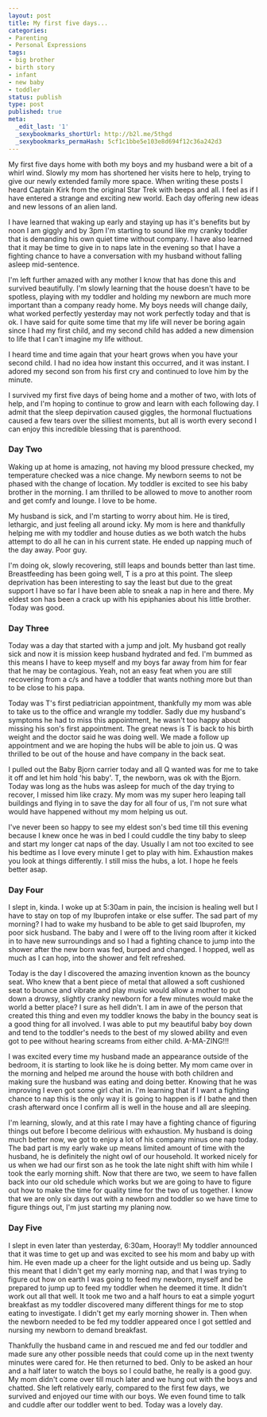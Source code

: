 ```yaml
---
layout: post
title: My first five days...
categories:
- Parenting
- Personal Expressions
tags:
- big brother
- birth story
- infant
- new baby
- toddler
status: publish
type: post
published: true
meta:
  _edit_last: '1'
  _sexybookmarks_shortUrl: http://b2l.me/5thgd
  _sexybookmarks_permaHash: 5cf1c1bbe5e103e8d694f12c36a242d3
---
```

My first five days home with both my boys and my husband were a bit of a whirl wind.  Slowly my mom has shortened her visits here to help, trying to give our newly extended family more space.  When writing these posts I heard Captain Kirk from the original Star Trek with beeps and all.  I feel as if I have entered a strange and exciting new world.  Each day offering new ideas and new lessons of an alien land.  
<!--more-->

I have learned that waking up early and staying up has it's benefits but by noon I am giggly and by 3pm I'm starting to sound like my cranky toddler that is demanding his own quiet time without company.  I have also learned that it may be time to give in to naps late in the evening so that I have a fighting chance to have a conversation with my husband without falling asleep mid-sentence. 

I'm left further amazed with any mother I know that has done this and survived beautifully.  I'm slowly learning that the house doesn't have to be spotless, playing with my toddler and holding my newborn are much more important than a company ready home.  My boys needs will change daily, what worked perfectly yesterday may not work perfectly today and that is ok.  I have said for quite some time that my life will never be boring again since I had my first child, and my second child has added a new dimension to life that I can't imagine my life without.  

I heard time and time again that your heart grows when you have your second child.  I had no idea how instant this occurred, and it was instant.  I adored my second son from his first cry and continued to love him by the minute.

I survived my first five days of being home and a mother of two, with lots of help, and I'm hoping to continue to grow and learn with each following day.  I admit that the sleep depirvation caused giggles, the hormonal fluctuations caused a few tears over the silliest moments, but all is worth every second I can enjoy this incredible blessing that is parenthood. 

<h3>Day Two</h3>
Waking up at home is amazing, not having my blood pressure checked, my temperature checked was a nice change.  My newborn seems to not be phased with the change of location.  My toddler is excited to see his baby brother in the morning.  I am thrilled to be allowed to move to another room and get comfy and lounge.  I love to be home.

My husband is sick, and I'm starting to worry about him.  He is tired, lethargic, and just feeling all around icky.  My mom is here and thankfully helping me with my toddler and house duties as we both watch the hubs attempt to do all he can in his current state.  He ended up napping much of the day away.  Poor guy.

I'm doing ok, slowly recovering, still leaps and bounds better than last time.  Breastfeeding has been going well, T is a pro at this point.  The sleep deprivation has been interesting to say the least but due to the great support I have so far I have been able to sneak a nap in here and there.  My eldest son has been a crack up with his epiphanies about his little brother.  Today was good.

<h3>Day Three</h3>
Today was a day that started with a jump and jolt.  My husband got really sick and now it is mission keep husband hydrated and fed.  I'm bummed as this means I have to keep myself and my boys far away from him for fear that he may be contagious.  Yeah, not an easy feat when you are still recovering from a c/s and have a toddler that wants nothing more but than to be close to his papa.

Today was T's first pediatrician appointment, thankfully my mom was able to take us to the office and wrangle my toddler.  Sadly due my husband's symptoms he had to miss this appointment, he wasn't too happy about missing his son's first appointment.  The great news is T is back to his birth weight and the doctor said he was doing well.  We made a follow up appointment and we are hoping the hubs will be able to join us.  Q was thrilled to be out of the house and have company in the back seat.  

I pulled out the Baby Bjorn carrier today and all Q wanted was for me to take it off and let him hold 'his baby'.  T, the newborn, was ok with the Bjorn.  Today was long as the hubs was asleep for much of the day trying to recover, I missed him like crazy.  My mom was my super hero leaping tall buildings and flying in to save the day for all four of us, I'm not sure what would have happened without my mom helping us out.  

I've never been so happy to see my eldest son's bed time till this evening because I knew once he was in bed I could cuddle the tiny baby to sleep and start my longer cat naps of the day.  Usually I am not too excited to see his bedtime as I love every minute I get to play with him.  Exhaustion makes you look at things differently.  I still miss the hubs, a lot.  I hope he feels better asap.

<h3>Day Four</h3>
I slept in, kinda.  I woke up at 5:30am in pain, the incision is healing well but I have to stay on top of my Ibuprofen intake or else suffer.  The sad part of my morning?  I had to wake my husband to be able to get said Ibuprofen, my poor sick husband.  The baby and I were off to the living room after it kicked in to have new surroundings and so I had a fighting chance to jump into the shower after the new born was fed, burped and changed.  I hopped, well as much as I can hop, into the shower and felt refreshed.  

Today is the day I discovered the amazing invention known as the bouncy seat.  Who knew that a bent piece of metal that allowed a soft cushioned seat to bounce and vibrate and play music would allow a mother to put down a drowsy, slightly cranky newborn for a few minutes would make the world a better place?  I sure as hell didn't.  I am in awe of the person that created this thing and even my toddler knows the baby in the bouncy seat is a good thing for all involved.  I was able to put my beautiful baby boy down and tend to the toddler's needs to the best of my slowed ability and even got to pee without hearing screams from either child.  A-MA-ZING!!!

I was excited every time my husband made an appearance outside of the bedroom, it is starting to look like he is doing better.  My mom came over in the morning and helped me around the house with both children and making sure the husband was eating and doing better.  Knowing that he was improving I even got some girl chat in.  I'm learning that if I want a fighting chance to nap this is the only way it is going to happen is if I bathe and then crash afterward once I confirm all is well in the house and all are sleeping.  

I'm learning, slowly, and at this rate I may have a fighting chance of figuring things out before I become delirious with exhaustion.  My husband is doing much better now, we got to enjoy a lot of his company minus one nap today.  The bad part is my early wake up means limited amount of time with the husband, he is definitely the night owl of our household.  It worked nicely for us when we had our first son as he took the late night shift with him while I took the early morning shift.  Now that there are two, we seem to have fallen back into our old schedule which works but we are going to have to figure out how to make the time for quality time for the two of us together.  I know that we are only six days out with a newborn and toddler so we have time to figure things out, I'm just starting my planing now.

<h3>Day Five</h3>
I slept in even later than yesterday, 6:30am, Hooray!!  My toddler announced that it was time to get up and was excited to see his mom and baby up with him.  He even made up a cheer for the light outside and us being up.  Sadly this meant that I didn't get my early morning nap, and that I was trying to figure out how on earth I was going to feed my newborn, myself and be prepared to jump up to feed my toddler when he deemed it time.  It didn't work out all that well.  It took me two and a half hours to eat a simple yogurt breakfast as my toddler discovered many different things for me to stop eating to investigate.  I didn't get my early morning shower in.  Then when the newborn needed to be fed my toddler appeared once I got settled and nursing my newborn to demand breakfast.  

Thankfully the husband came in and rescued me and fed our toddler and made sure any other possible needs that could come up in the next twenty minutes were cared for.  He then returned to bed.  Only to be asked an hour and a half later to watch the boys so I could bathe, he really is a good guy.  My mom didn't come over till much later and we hung out with the boys and chatted.  She left relatively early, compared to the first few days, we survived and enjoyed our time with our boys.  We even found time to talk and cuddle after our toddler went to bed.  Today was a lovely day.
